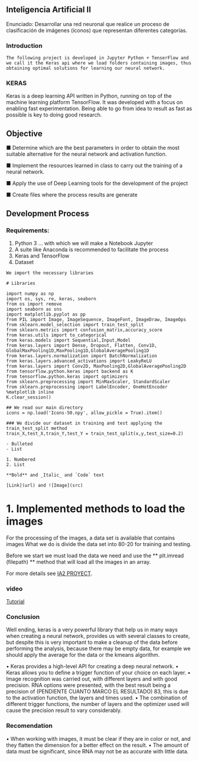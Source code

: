 ## Inteligencia Artificial II

Enunciado:
Desarrollar una red neuronal que realice un proceso de clasificación de imágenes (íconos) que representan diferentes categorías.


### Introduction
    The following project is developed in Jupyter Python + TenserFlow and we call it the Keras api where we load folders containing images, thus obtaining optimal solutions for learning our neural network.

### KERAS
Keras is a deep learning API written in Python, running on top of the machine learning platform TensorFlow. It was developed with a focus on enabling fast experimentation. Being able to go from idea to result as fast as possible is key to doing good research.


## Objective
 
 ■ Determine which are the best parameters in order to obtain the most suitable alternative for the neural 
   network and activation function.

 ■ Implement the resources learned in class to carry out the training of a neural network.

 ■ Apply the use of Deep Learning tools for the development of the project

 ■ Create files where the process results are generate


## Development Process

### Requirements:
1. Python 3 ... with which we will make a Notebook Jupyter
2. A suite like Anaconda is recommended to facilitate the process
3. Keras and TensorFlow
4. Dataset


```KERAS
We import the necessary libraries

# Libraries

import numpy as np
import os, sys, re, keras, seaborn
from os import remove
import seaborn as sns
import matplotlib.pyplot as pp
from PIL import Image, ImageSequence, ImageFont, ImageDraw, ImageOps
from sklearn.model_selection import train_test_split
from sklearn.metrics import confusion_matrix,accuracy_score
from keras.utils import to_categorical
from keras.models import Sequential,Input,Model
from keras.layers import Dense, Dropout, Flatten, Conv1D, GlobalMaxPooling1D,MaxPooling1D,GlobalAveragePooling1D
from keras.layers.normalization import BatchNormalization
from keras.layers.advanced_activations import LeakyReLU
from keras.layers import Conv2D, MaxPooling2D,GlobalAveragePooling2D
from tensorflow.python.keras import backend as K
from tensorflow.python.keras import optimizers
from sklearn.preprocessing import MinMaxScaler, StandardScaler
from sklearn.preprocessing import LabelEncoder, OneHotEncoder
%matplotlib inline
K.clear_session()

## We read our main directory
icons = np.load('Icons-50.npy', allow_pickle = True).item()

### We divide our dataset in training and test applying the train_test_split method
train_X,test_X,train_Y,test_Y = train_test_split(x,y,test_size=0.2)

- Bulleted
- List

1. Numbered
2. List

**Bold** and _Italic_ and `Code` text

[Link](url) and ![Image](src)
```


# 1. Implemented methods to load the images

For the processing of the images, a data set is available that contains images
What we do is divide the data set into 80-20 for training and testing.

Before we start we must load the data we need and use the ** plt.imread (filepath) 
** method that will load all the images in an array.

For more details see [IA2 PROYECT](https://github.com/braulio1996/IA2WEB).

### video

[Tutorial](https://www.youtube.com/watch?v=f3S5oCCYto8)

### Conclusion
Well ending, keras is a very powerful library that help us in many ways when creating a neural network, provides us with several classes to create, but despite this is very important to make a cleanup of the data before performing the analysis, because there may be empty data, for example we should apply the average for the data or the kmeans algorithm.

• Keras provides a high-level API for creating a deep neural network.
• Keras allows you to define a trigger function of your choice on each layer.
• Image recognition was carried out, with different layers and with good precision. RNA options were presented, with the best result being a precision of (PENDIENTE CUANTO MARCO EL RESULTADO) 83,   this is due to the activation function, the layers and times used.
• The combination of different trigger functions, the number of layers and the optimizer used will cause the precision result to vary considerably.

### Recomendation
• When working with images, it must be clear if they are in color or not, and they flatten the dimension for a better effect on the result.
• The amount of data must be significant, since RNA may not be as accurate with little data.




